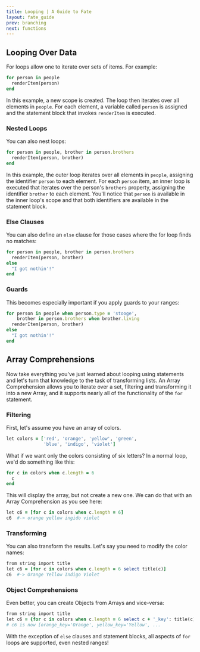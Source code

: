 ```yaml
---
title: Looping | A Guide to Fate
layout: fate_guide
prev: branching
next: functions
---
```

## Looping Over Data
For loops allow one to iterate over sets of items.  For example:

```ruby
for person in people
  renderItem(person)
end
```

In this example, a new scope is created.  The loop then iterates over all elements in `people`.  For each element, a variable called `person` is assigned and the statement block that invokes `renderItem` is executed.

### Nested Loops
You can also nest loops:

```ruby
for person in people, brother in person.brothers
  renderItem(person, brother)
end
```

In this example, the outer loop iterates over all elements in `people`, assigning the identifier `person` to each element.  For each `person` item, an inner loop is executed that iterates over the person's `brothers` property, assigning the identifier `brother` to each element.  You'll notice that `person` is available in the inner loop's scope and that both identifiers are available in the statement block.

### Else Clauses
You can also define an `else` clause for those cases where the for loop finds no matches:

```ruby
for person in people, brother in person.brothers
  renderItem(person, brother)
else
  "I got nothin'!"
end
```

### Guards
This becomes especially important if you apply guards to your ranges:

```ruby
for person in people when person.type = 'stooge',
    brother in person.brothers when brother.living
  renderItem(person, brother)
else
  "I got nothin'!"
end
```

## Array Comprehensions
Now take everything you've just learned about looping using statements and let's turn that knowledge to the task of transforming lists.  An Array Comprehension allows you to iterate over a set, filtering and transforming it into a new Array, and it supports nearly all of the functionality of the `for` statement.

### Filtering
First, let's assume you have an array of colors.

```ruby
let colors = ['red', 'orange', 'yellow', 'green', 
              'blue', 'indigo', 'violet']
```

What if we want only the colors consisting of six letters?  In a normal loop, we'd do something like this:

```ruby
for c in colors when c.length = 6
  c
end
```

This will display the array, but not create a new one.  We can do that with an Array Comprehension as you see here:

```ruby
let c6 = [for c in colors when c.length = 6]
c6  #-> orange yellow ingido violet
```

### Transforming
You can also transform the results.  Let's say you need to modify the color names:

```ruby
from string import title
let c6 = [for c in colors when c.length = 6 select title(c)]
c6  #-> Orange Yellow Indigo Violet
```

### Object Comprehensions
Even better, you can create Objects from Arrays and vice-versa:
```ruby
from string import title
let c6 = {for c in colors when c.length = 6 select c + '_key': title(c)}
# c6 is now [orange_key='Orange', yellow_key='Yellow', ...
```

With the exception of `else` clauses and statement blocks, all aspects of `for` loops are supported, even nested ranges!
